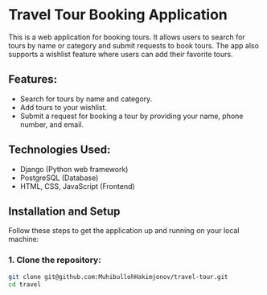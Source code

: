 # Travel Tour Booking Application

This is a web application for booking tours. It allows users to search for tours by name or category and submit requests to book tours. The app also supports a wishlist feature where users can add their favorite tours.

## Features:
- Search for tours by name and category.
- Add tours to your wishlist.
- Submit a request for booking a tour by providing your name, phone number, and email.

## Technologies Used:
- Django (Python web framework)
- PostgreSQL (Database)
- HTML, CSS, JavaScript (Frontend)

## Installation and Setup

Follow these steps to get the application up and running on your local machine:

### 1. Clone the repository:

```bash
git clone git@github.com:MuhibullohHakimjonov/travel-tour.git
cd travel
